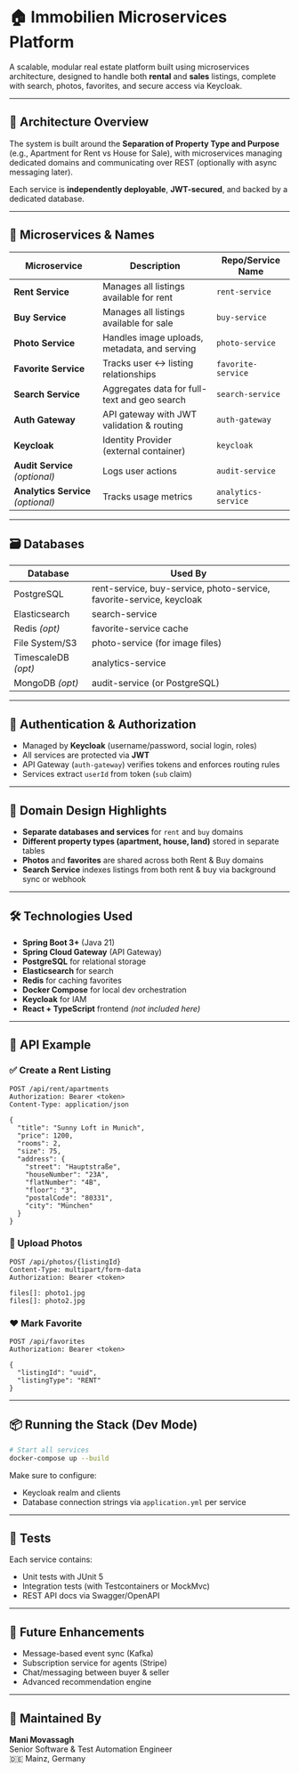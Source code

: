 
# 🏠 Immobilien Microservices Platform

A scalable, modular real estate platform built using microservices architecture, designed to handle both **rental** and **sales** listings, complete with search, photos, favorites, and secure access via Keycloak.

---

## 📐 Architecture Overview

The system is built around the **Separation of Property Type and Purpose** (e.g., Apartment for Rent vs House for Sale), with microservices managing dedicated domains and communicating over REST (optionally with async messaging later).

Each service is **independently deployable**, **JWT-secured**, and backed by a dedicated database.

---

## 🧩 Microservices & Names

| Microservice        | Description                                   | Repo/Service Name      |
|---------------------|-----------------------------------------------|------------------------|
| **Rent Service**     | Manages all listings available for rent       | `rent-service`         |
| **Buy Service**      | Manages all listings available for sale       | `buy-service`          |
| **Photo Service**    | Handles image uploads, metadata, and serving  | `photo-service`        |
| **Favorite Service** | Tracks user ↔ listing relationships           | `favorite-service`     |
| **Search Service**   | Aggregates data for full-text and geo search  | `search-service`       |
| **Auth Gateway**     | API gateway with JWT validation & routing     | `auth-gateway`         |
| **Keycloak**         | Identity Provider (external container)        | `keycloak`             |
| **Audit Service** *(optional)* | Logs user actions                  | `audit-service`        |
| **Analytics Service** *(optional)* | Tracks usage metrics           | `analytics-service`    |

---

## 🗃️ Databases

| Database      | Used By                        |
|---------------|--------------------------------|
| PostgreSQL     | rent-service, buy-service, photo-service, favorite-service, keycloak |
| Elasticsearch  | search-service                |
| Redis *(opt)*  | favorite-service cache        |
| File System/S3 | photo-service (for image files) |
| TimescaleDB *(opt)* | analytics-service        |
| MongoDB *(opt)* | audit-service (or PostgreSQL) |

---

## 🔐 Authentication & Authorization

- Managed by **Keycloak** (username/password, social login, roles)
- All services are protected via **JWT**
- API Gateway (`auth-gateway`) verifies tokens and enforces routing rules
- Services extract `userId` from token (`sub` claim)

---

## 🧠 Domain Design Highlights

- **Separate databases and services** for `rent` and `buy` domains
- **Different property types (apartment, house, land)** stored in separate tables
- **Photos** and **favorites** are shared across both Rent & Buy domains
- **Search Service** indexes listings from both rent & buy via background sync or webhook

---

## 🛠 Technologies Used

- **Spring Boot 3+** (Java 21)
- **Spring Cloud Gateway** (API Gateway)
- **PostgreSQL** for relational storage
- **Elasticsearch** for search
- **Redis** for caching favorites
- **Docker Compose** for local dev orchestration
- **Keycloak** for IAM
- **React + TypeScript** frontend *(not included here)*

---

## 🚀 API Example

### ✅ Create a Rent Listing

```http
POST /api/rent/apartments
Authorization: Bearer <token>
Content-Type: application/json

{
  "title": "Sunny Loft in Munich",
  "price": 1200,
  "rooms": 2,
  "size": 75,
  "address": {
    "street": "Hauptstraße",
    "houseNumber": "23A",
    "flatNumber": "4B",
    "floor": "3",
    "postalCode": "80331",
    "city": "München"
  }
}
```

### 📸 Upload Photos

```http
POST /api/photos/{listingId}
Content-Type: multipart/form-data
Authorization: Bearer <token>

files[]: photo1.jpg
files[]: photo2.jpg
```

### ❤️ Mark Favorite

```http
POST /api/favorites
Authorization: Bearer <token>

{
  "listingId": "uuid",
  "listingType": "RENT"
}
```

---

## 📦 Running the Stack (Dev Mode)

```bash
# Start all services
docker-compose up --build
```

Make sure to configure:
- Keycloak realm and clients
- Database connection strings via `application.yml` per service

---

## 🧪 Tests

Each service contains:
- Unit tests with JUnit 5
- Integration tests (with Testcontainers or MockMvc)
- REST API docs via Swagger/OpenAPI

---

## 🎯 Future Enhancements

- Message-based event sync (Kafka)
- Subscription service for agents (Stripe)
- Chat/messaging between buyer & seller
- Advanced recommendation engine

---

## 👤 Maintained By

**Mani Movassagh**  
Senior Software & Test Automation Engineer  
🇩🇪 Mainz, Germany
